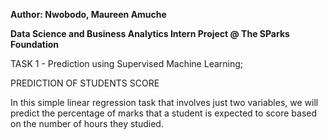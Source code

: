 **Author: Nwobodo, Maureen Amuche**

**Data Science and Business Analytics Intern Project @ The SParks Foundation**

TASK 1 - Prediction using Supervised Machine Learning;

PREDICTION OF STUDENTS SCORE

In this simple linear regression task that involves just two variables, we will predict the percentage of marks that a student is expected to score based on the number of hours they studied.
